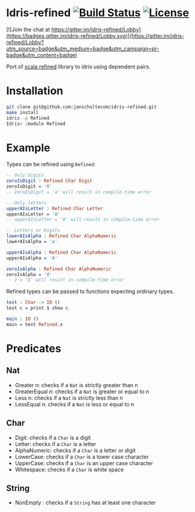 Idris-refined [![Build Status](https://travis-ci.org/janschultecom/idris-refined.svg?branch=master)](https://travis-ci.org/janschultecom/idris-refined) [![License](https://img.shields.io/badge/License-Apache%202.0-blue.svg)](https://opensource.org/licenses/Apache-2.0)
====================

[![Join the chat at https://gitter.im/idris-refined/Lobby](https://badges.gitter.im/idris-refined/Lobby.svg)](https://gitter.im/idris-refined/Lobby?utm_source=badge&utm_medium=badge&utm_campaign=pr-badge&utm_content=badge)

Port of [scala refined](https://github.com/fthomas/refined) library to idris using dependent pairs.


# Installation
```bash
git clone git@github.com:janschultecom/idris-refined.git
make install
idris -p Refined
Idris> :module Refined
```

# Example

Types can be refined using ```Refined```:

```idris
-- Only digits
zeroIsDigit : Refined Char Digit
zeroIsDigit = '0'
-- zeroIsDigit = 'a' will result in compile-time error

-- Only letters
upperAIsLetter : Refined Char Letter
upperAIsLetter = 'A'
-- upperAIsLetter = '0' will result in compile-time error

-- Letters or Digits
lowerAIsAlpha : Refined Char AlphaNumeric
lowerAIsAlpha = 'a'

upperAIsAlpha : Refined Char AlphaNumeric
upperAIsAlpha = 'A'

zeroIsAlpha : Refined Char AlphaNumeric
zeroIsAlpha = '0'
-- z = '$' will result in compile-time error

```

Refined types can be passed to functions expecting ordinary types.
```idris
test : Char -> IO ()
test c = print $ show c

main : IO ()
main = test Refined.x
```

# Predicates

## Nat

* Greater n: checks if a ```Nat``` is strictly greater than n
* GreaterEqual n: checks if a ```Nat``` is greater or equal to n
* Less n: checks if a ```Nat``` is strictly less than n 
* LessEqual n: checks if a ```Nat``` is less or equal to n

## Char

* Digit: checks if a ```Char``` is a digit
* Letter: checks if a ```Char``` is a letter
* AlphaNumeric: checks if a ```Char``` is a letter or digit
* LowerCase: checks if a ```Char``` is a lower case character
* UpperCase: checks if a ```Char``` is an upper case character
* Whitespace: checks if a ```Char``` is white space

## String

* NonEmpty : checks if a ```String``` has at least one character
